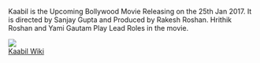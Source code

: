 Kaabil is the Upcoming Bollywood Movie Releasing on the 25th Jan 2017.
It is directed by Sanjay Gupta and Produced by Rakesh Roshan. Hrithik Roshan
and Yami Gautam Play Lead Roles in the movie.

<img src="https://kaabil.xyz/wp-content/uploads/sites/2/2017/01/kaabil-Trailer.jpg"><br />
<a href="https://kaabil.xyz/wiki/">Kaabil Wiki</a>
